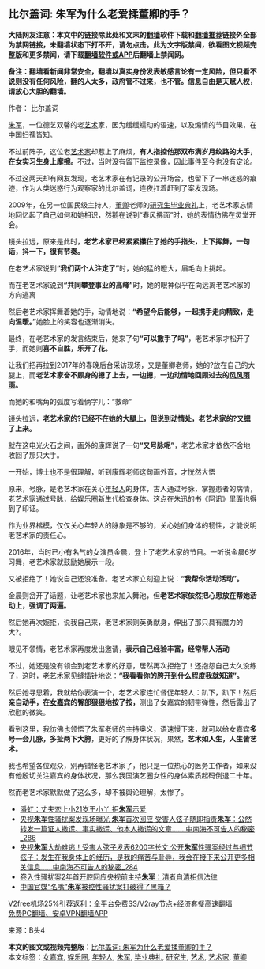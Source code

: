  <h2>比尔盖词: 朱军为什么老爱揉董卿的手？</h2> <p class="notice"><b>大陆网友注意：本文中的链接除此处和文末的<a href="https://github.com/bannedbook/fanqiang" >翻墙</a>软件下载和<a href="https://github.com/killgcd/justmysocks/blob/master/README.md">翻墙推荐</a>链接外全部为禁网链接，未翻墙状态下打不开，请勿点击。此为文字版禁闻，欲看图文视频完整版和更多禁闻，请下载<a href="https://github.com/bannedbook/fanqiang">翻墙软件或APP</a>后翻墙上禁闻网。</p><p>备注：翻墙看新闻非常安全，翻墙以真实身份发表敏感言论有一定风险，但只看不说则没有任何风险，翻的人太多，政府管不过来，也不管。信息自由是天赋人权，请放心大胆的翻墙。</b></p>  <div class="entry"> <p>作者： 比尔盖词</p> <p><a href="https://www.bannedbook.org/bnews/tag/%e6%9c%b1%e5%86%9b/" class="st_tag internal_tag" rel="tag" title="标签 朱军 下的日志">朱军</a>，一位德艺双馨的老<a href="https://www.bannedbook.org/bnews/tag/%e8%89%ba%e6%9c%af/" class="st_tag internal_tag" rel="tag" title="标签 艺术 下的日志">艺术</a>家，因为缓缓蠕动的语速，以及煽情的节目效果，在<span class='wp_keywordlink_affiliate'><a href="https://www.bannedbook.org/" title="中国" target="_blank">中国</a></span>妇孺皆知。</p> <p>不过前阵子，这位老<a href="https://www.bannedbook.org/bnews/tag/%E8%89%BA%E6%9C%AF%E5%AE%B6/" class="st_tag internal_tag" rel="tag" title="标签 艺术家 下的日志">艺术家</a>却惹上了麻烦，<strong>有人指控他那双布满岁月纹路的大手，在女实习生身上摩擦。</strong>不过，当时没有留下监控录像，因此事件至今也没有定论。</p> <p>不过这两天却有网友发现，老艺术家在有记录的公开场合，也留下了一串迷惑的痕迹，作为人类迷惑行为观察家的比尔盖词，连夜扛着赶到了案发现场。</p> <p>2009年，在另一位国民级主持人，<a href="https://www.bannedbook.org/bnews/tag/%e8%91%a3%e5%8d%bf/" class="st_tag internal_tag" rel="tag" title="标签 董卿 下的日志">董卿</a>老师的<a href="https://www.bannedbook.org/bnews/tag/%e7%a0%94%e7%a9%b6%e7%94%9f/" class="st_tag internal_tag" rel="tag" title="标签 研究生 下的日志">研究生</a><a href="https://www.bannedbook.org/bnews/tag/%e6%af%95%e4%b8%9a%e5%85%b8%e7%a4%bc/" class="st_tag internal_tag" rel="tag" title="标签 毕业典礼 下的日志">毕业典礼</a>上，老艺术家忘情地回忆起了自己如何和她相识，然鹅在说到“春风拂面”时，她的表情彷佛在灵堂开会。</p> <p>镜头拉远，原来是此时，<strong>老艺术家已经紧紧攥住了她的手指头，上下挥舞，一句话，抖一下，很有节奏。</strong></p> <p>在老艺术家说到<strong>“我们两个人注定了”</strong>时，她的猛的瞪大，眉毛向上挑起。</p>  <p>而在老艺术家说到<strong>“共同攀登事业的高峰”</strong>时，她的眼神似乎在向远离老艺术家的方向逃离</p> <p>然后老艺术家挥舞着她的手，动情地说：<strong>“希望今后能够，一起携手走向精致，走向温暖。”</strong>她脸上的笑容也逐渐消失。</p> <p>最终，在老艺术家的发言结束后，她来了句<strong>“可以撒手了吗”</strong>，老艺术家才松开了手，而她则<strong>喜不自胜，乐开了花。</strong></p> <p>让我们把再拉到2017年的春晚后台采访现场，又是董卿老师，她的?放在自己的大腿上，而<strong>老艺术家奋不顾身的摁了上去，一边摁，一边动情地回顾过去的<span class='wp_keywordlink'><a href="https://www.bannedbook.org/forum3/topic122.html" title="陈建国：十年风风雨雨" target="_blank">风风雨雨</a></span>。</strong></p> <p>而她的和嘴角的弧度写着俩字儿：“救命”</p> <p>镜头拉远，<strong>老艺术家的?已经不在她的大腿上，但说到动情处，老艺术家的?又摁了上来。</strong></p> <p>就在这电光火石之间，画外的康辉说了一句<strong>“又号脉呢”</strong>，老艺术家才依依不舍地收回了那只大手。</p>  <p>一开始，博士也不是很理解，听到康辉老师这句画外音，才恍然大悟</p> <p>原来，号脉，是老艺术家在关心<a href="https://www.bannedbook.org/bnews/tag/%e5%b9%b4%e8%bd%bb%e4%ba%ba/" class="st_tag internal_tag" rel="tag" title="标签 年轻人 下的日志">年轻人</a>的身体，古人通过号脉，掌握患者的病情，老艺术家通过号脉，给<a href="https://www.bannedbook.org/bnews/tag/%e5%a8%b1%e4%b9%90%e5%9c%88/" class="st_tag internal_tag" rel="tag" title="标签 娱乐圈 下的日志">娱乐圈</a>新生代检查身体。这点在朱迅的书《阿讯》里面也得到了印证。</p> <p>作为业界楷模，仅仅关心年轻人的脉象是不够的，关心她们身体的韧性，才能说明老艺术家的责任心。</p> <p>2016年，当时已小有名气的女演员金晨，登上了老艺术家的节目。一听说金晨6岁习舞，老艺术家就鼓励她展示一段。</p> <p>又被拒绝了！她说自己还没准备。老艺术家立刻迎上说：<strong>“我帮你活动活动”。</strong></p> <p>金晨则岔开了话题，让老艺术家也来加入舞池，但<strong>老艺术家依然把心思放在帮她活动上，强调了两遍。</strong></p> <p>然后她再次婉拒，说我自己来，老艺术家则英勇献身，伸出了那只具有魔力的大?。</p>  <p>眼见不领情，老艺术家再度发出邀请，<strong>表示自己经验丰富，经常帮人活动</strong></p> <p>不过，她还是没有领会到老艺术家的好意，居然再次拒绝了！还抱怨自己太久没练了，这时，老艺术家见缝插针地说：<strong>“我看看你的胯开到什么程度我就知道”。</strong></p> <p>然后她寻思着，我就给你表演一个，老艺术家连忙督促年轻人：趴下，趴下！然后<strong>亲自动手，在<a href="https://www.bannedbook.org/bnews/tag/%e5%a5%b3%e5%98%89%e5%ae%be/" class="st_tag internal_tag" rel="tag" title="标签 女嘉宾 下的日志">女嘉宾</a>的臀部狠狠地按了按，</strong>测出了女嘉宾的韧带弹性，然后露出了欣慰的微笑。</p> <p>看到这里，我彷佛也领悟了朱军老师的主持奥义，语速慢下来，就可以给女嘉宾<strong>多号一会儿脉，多扯两下大胯</strong>，更好的了解身体状况，果然，<strong>艺术如人生，人生皆艺术。</strong></p> <p>我也希望各位观众，别再错怪老艺术家了，他只是一位热心的医务工作者，如果没有他殷切关注嘉宾的身体状况，那么我国演艺圈女性的身体素质起码倒退二十年。</p> <p>然而老艺术家默默做了这么多，却不被舆论理解，太惨了。</p> <ul class='op-related-articles' title='相关阅读'> <li><a href='https://www.bannedbook.org/bnews/lifebaike/20201224/1454265.html' target='_blank'>潘虹：丈夫恋上小21岁王小丫 拒<b>朱军</b>示爱</a></li> <li><a href='https://www.bannedbook.org/bnews/comments/20201224/1453919.html' target='_blank'>央视<b>朱军</b>性骚扰案发现场曝光 <b>朱军</b>首次回应 受害人弦子随即指责<b>朱军</b>：公然转发一篇证人撒谎、事实撒谎、他本人撒谎的文章…… 中南海不可告人的秘密_286</a></li> <li><a href='https://www.bannedbook.org/bnews/comments/20201223/1453062.html' target='_blank'>央视<b>朱军</b>大劫难逃！受害人弦子发表6200字长文 公开<b>朱军</b>性骚案经过与细节 弦子：发生在我身体上的经历，是我的痛苦与耻辱，我会在接下来公开更多相关信息……中南海不可告人的秘密_284</a></li> <li><a href='https://www.bannedbook.org/bnews/baitai/20201222/1452953.html' target='_blank'>卷入性骚扰案2年首开腔回应央视前主持<b>朱军</b>：清者自清相信法律</a></li> <li><a href='https://www.bannedbook.org/bnews/baitai/20201209/1444618.html' target='_blank'>中国官媒“名嘴”<b>朱军</b>被控性骚扰案打破得了黑箱？</a></li> </ul> <p class="texttj"> <a href="https://www.bannedbook.org/forum23/topic22702.html" target="_blank">V2free机场25%引荐返利：全平台免费SS/V2ray节点+经济套餐高速翻墙</a><br/> <a href="https://github.com/bannedbook/fanqiang/wiki/%E7%A6%81%E9%97%BB%E7%BD%91%E5%AE%89%E5%8D%93%E7%BF%BB%E5%A2%99%E6%96%B0%E9%97%BBAPP" target="_blank">免费PC翻墙、安卓VPN翻墙APP</a></p><p> 来源：B头4 </p> <a name='sharetosocial'></a>       <div><b>本文的图文或视频完整版</b>：<a href='https://www.bannedbook.org/bnews/comments/20210102/1459547.html'>比尔盖词: 朱军为什么老爱揉董卿的手？</a></div>  </div><!--END ENTRY--> <div class="postfooter"> <div>本文标签：<a href="https://www.bannedbook.org/bnews/tag/%e5%a5%b3%e5%98%89%e5%ae%be/" rel="tag">女嘉宾</a>, <a href="https://www.bannedbook.org/bnews/tag/%e5%a8%b1%e4%b9%90%e5%9c%88/" rel="tag">娱乐圈</a>, <a href="https://www.bannedbook.org/bnews/tag/%e5%b9%b4%e8%bd%bb%e4%ba%ba/" rel="tag">年轻人</a>, <a href="https://www.bannedbook.org/bnews/tag/%e6%9c%b1%e5%86%9b/" rel="tag">朱军</a>, <a href="https://www.bannedbook.org/bnews/tag/%e6%af%95%e4%b8%9a%e5%85%b8%e7%a4%bc/" rel="tag">毕业典礼</a>, <a href="https://www.bannedbook.org/bnews/tag/%e7%a0%94%e7%a9%b6%e7%94%9f/" rel="tag">研究生</a>, <a href="https://www.bannedbook.org/bnews/tag/%e8%89%ba%e6%9c%af/" rel="tag">艺术</a>, <a href="https://www.bannedbook.org/bnews/tag/%E8%89%BA%E6%9C%AF%E5%AE%B6/" rel="tag">艺术家</a>, <a href="https://www.bannedbook.org/bnews/tag/%e8%91%a3%e5%8d%bf/" rel="tag">董卿</a></div>  </div><!--END POSTFOOTER--> 